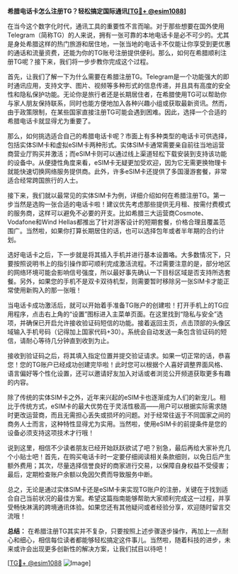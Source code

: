 **希腊电话卡怎么注册TG？轻松搞定国际通讯[[TG💪+ @esim1088](https://t.me/s/esim1088)]**

在当今这个数字化时代，通讯工具的重要性不言而喻。对于那些想要在国外使用Telegram（简称TG）的人来说，拥有一张可靠的本地电话卡是必不可少的。尤其是身处希腊这样的热门旅游和居住地，一张当地的电话卡不仅能让你享受到更优惠的通话和流量资费，还能为你的TG账号注册提供便利。那么，如何在希腊顺利注册TG呢？接下来，我们将一步步教你完成这个过程。

首先，让我们了解一下为什么需要在希腊注册TG。Telegram是一个功能强大的即时通讯应用，支持文字、图片、视频等多种形式的信息传递，并且具有高度的安全性和隐私保护功能。无论你是旅行者还是长期居住者，在希腊使用TG可以帮助你与家人朋友保持联系，同时也能方便地加入各种兴趣小组或获取最新资讯。然而，由于政策限制，在某些国家直接注册TG可能会遇到困难。因此，选择一个合适的希腊电话卡就显得尤为重要了。

那么，如何挑选适合自己的希腊电话卡呢？市面上有多种类型的电话卡可供选择，包括实体SIM卡和虚拟eSIM卡两种形式。实体SIM卡通常需要亲自前往当地运营商营业厅购买并激活；而eSIM卡则可以通过线上渠道轻松下载安装到支持该功能的设备中。从便捷性角度来看，eSIM卡无疑更加受欢迎，因为它无需更换物理卡就能快速切换网络服务提供商。此外，许多eSIM卡还提供了多国漫游套餐，非常适合经常跨国旅行的人士。

接下来，我们就以最常见的实体SIM卡为例，详细介绍如何在希腊注册TG。第一步当然是选购一张合适的电话卡啦！建议优先考虑那些提供无月租、按需付费模式的服务商，这样可以避免不必要的开支。比如希腊三大运营商Cosmote、Vodafone和Wind Hellas都推出了针对游客设计的短期套餐，价格合理且覆盖范围广。当然啦，如果你打算长期居住的话，也可以选择包年或者半年期的合约计划。

选好电话卡之后，下一步就是将其插入手机并进行基本设置咯。大多数情况下，只要按照说明书上的指引操作即可顺利完成激活流程。不过需要注意的是，部分地区的网络环境可能会影响信号强度，所以最好事先确认一下目标区域是否支持所选套餐。另外，如果您的手机不是双卡双待机型，则需要暂时移除另一张SIM卡才能正常使用新购入的那一张哦！

当电话卡成功激活后，就可以开始着手准备TG账户的创建啦！打开手机上的TG应用程序，点击右上角的“设置”图标进入主菜单页面。在这里找到“隐私与安全”选项，并确保已开启允许接收验证码短信的功能。接着返回主页，点击顶部的头像区域输入手机号码（记得加上国家代码+30）。系统会自动发送一条包含验证码的短信，请耐心等待几分钟直到收到为止。

接收到验证码之后，将其填入指定位置并提交验证请求。如果一切正常的话，恭喜您！您的TG账户已经成功创建完毕啦！此时您可以根据个人喜好调整界面风格、语言偏好等个性化设置，还可以邀请好友加入对话或者浏览公开频道获取更多有趣的内容。

除了传统的实体SIM卡之外，近年来兴起的eSIM卡也逐渐成为人们的新宠儿。相比于传统方式，eSIM卡的最大优势在于灵活性极高——用户可以根据实际需求随时更改运营商，而且无需担心丢失或损坏的问题。对于经常往返于不同国家之间的商务人士而言，这种特性显得尤为实用。当然啦，使用eSIM卡的前提条件是您的设备必须支持这项技术才行哦！

说到这里，相信不少读者朋友已经开始跃跃欲试了吧？别急，最后再给大家补充几个小贴士吧！首先，在购买电话卡时一定要仔细阅读相关条款细则，以免日后产生额外费用；其次，尽量选择信誉良好的商家进行交易，以保障自身权益不受侵害；最后，定期检查账户余额以免因欠费而导致服务中断。

总之，无论是通过实体SIM卡还是eSIM卡来实现TG账户的注册，关键在于找到适合自己当前状况的最佳方案。希望这篇指南能够帮助大家顺利完成这一过程，并享受畅快淋漓的跨境通讯体验。如果您还有其他疑问或者经验分享，欢迎随时留言交流哦！

**总结：** 在希腊注册TG其实并不复杂，只要按照上述步骤逐步操作，再加上一点耐心和细心，相信每位读者都能够轻松搞定这件事儿。当然啦，随着科技的进步，未来或许会出现更多创新性的解决方案，让我们拭目以待吧！

[[TG💪+ @esim1088](https://t.me/s/esim1088) ![Image](https://i.postimg.cc/4NQfJmqS/Snipaste-2025-05-13-00-14-12.png)]
